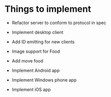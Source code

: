 # Things to implement

* Refactor server to conform to protocol in spec
* Implement desktop client
* Add ID emitting for new clients

* Image support for Food
* Add move food

* Implement Android app
* Implement Windows phone app
* Implement iOS app

